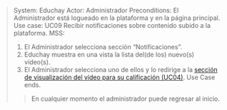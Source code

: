 > System: Educhay
> Actor: Administrador
> Preconditions: El Administrador está logueado en la plataforma y en la página principal.
> Use case: UC09 Recibir notificaciones sobre contenido subido a la plataforma.
> MSS:
> 1. El Administrador selecciona sección “Notificaciones”. 
> 2. Educhay muestra en una vista la lista del(de los) nuevo(s) vídeo(s).
> 3. El Administrador selecciona uno de ellos y lo redirige a la [sección de visualización del vídeo para su calificación (UC04)](UC04.md).
> Use Case ends.
>> En cualquier momento el administrador puede regresar al inicio.